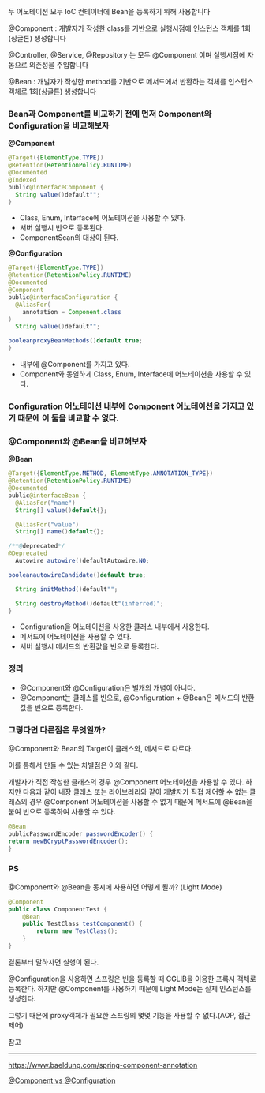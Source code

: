 두 어노테이션 모두 IoC 컨테이너에 Bean을 등록하기 위해 사용합니다

@Component : 개발자가 작성한 class를 기반으로 실행시점에 인스턴스 객체를 1회(싱글톤) 생성합니다

@Controller, @Service, @Repository 는 모두 @Component 이며 실행시점에 자동으로 의존성을 주입합니다

@Bean : 개발자가 작성한 method를 기반으로 메서드에서 반환하는 객체를 인스턴스 객체로 1회(싱글톤) 생성합니다

### Bean과 Component를 비교하기 전에 먼저 Component와 Configuration을 비교해보자

**@Component**

```java
@Target({ElementType.TYPE})
@Retention(RetentionPolicy.RUNTIME)
@Documented
@Indexed
public@interfaceComponent {
  String value()default"";
}
```

- Class, Enum, Interface에 어노테이션을 사용할 수 있다.
- 서버 실행시 빈으로 등록된다.
- ComponentScan의 대상이 된다.

**@Configuration**

```java
@Target({ElementType.TYPE})
@Retention(RetentionPolicy.RUNTIME)
@Documented
@Component
public@interfaceConfiguration {
  @AliasFor(
    annotation = Component.class
)
  String value()default"";

booleanproxyBeanMethods()default true;
}

```

- 내부에 @Component를 가지고 있다.
- Component와 동일하게 Class, Enum, Interface에 어노테이션을 사용할 수 있다.

### Configuration 어노테이션 내부에 Component 어노테이션을 가지고 있기 때문에 이 둘을 비교할 수 없다.

### @Component와 @Bean을 비교해보자

**@Bean**

```java
@Target({ElementType.METHOD, ElementType.ANNOTATION_TYPE})
@Retention(RetentionPolicy.RUNTIME)
@Documented
public@interfaceBean {
  @AliasFor("name")
  String[] value()default{};

  @AliasFor("value")
  String[] name()default{};

/**@deprecated*/
@Deprecated
  Autowire autowire()defaultAutowire.NO;

booleanautowireCandidate()default true;

  String initMethod()default"";

  String destroyMethod()default"(inferred)";
}
```

- Configuration을 어노테이션을 사용한 클래스 내부에서 사용한다.
- 메서드에 어노테이션을 사용할 수 있다.
- 서버 실행시 메서드의 반환값을 빈으로 등록한다.

### 정리

- @Component와 @Configuration은 별개의 개념이 아니다.
- @Component는 클래스를 빈으로, @Configuration + @Bean은 메서드의 반환값을 빈으로 등록한다.

### 그렇다면 다른점은 무엇일까?

@Component와 Bean의 Target이 클래스와, 메서드로 다르다.

이를 통해서 만들 수 있는 차별점은 이와 같다.

개발자가 직접 작성한 클래스의 경우 @Component 어노테이션을 사용할 수 있다. 
하지만 다음과 같이 내장 클래스 또는 라이브러리와 같이 개발자가 직접 제어할 수 없는 클래스의 경우 @Component 어노테이션을 사용할 수 없기 때문에 메서드에 @Bean을 붙여 빈으로 등록하여 사용할 수 있다.

```java
@Bean
publicPasswordEncoder passwordEncoder() {
return newBCryptPasswordEncoder();
}
```

### PS

@Component와 @Bean을 동시에 사용하면 어떻게 될까? (Light Mode)

```java
@Component
public class ComponentTest {
    @Bean
    public TestClass testComponent() {
        return new TestClass();
    }
}
```

결론부터 말하자면 실행이 된다.

@Configuration을 사용하면 스프링은 빈을 등록할 때 CGLIB을 이용한 프록시 객체로 등록한다. 
하지만 @Component를 사용하기 때문에 Light Mode는 실제 인스턴스를 생성한다.

그렇기 때문에 proxy객체가 필요한 스프링의 몇몇 기능을 사용할 수 없다.(AOP, 접근제어)

참고

---

https://www.baeldung.com/spring-component-annotation

[@Component vs @Configuration](https://hyune-c.tistory.com/entry/Component-vs-Configuration)
